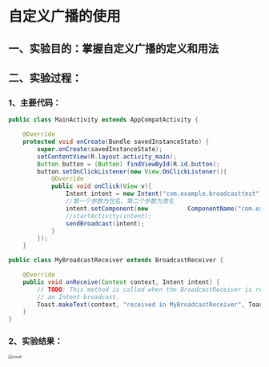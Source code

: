 # 自定义广播的使用

## 一、实验目的：掌握自定义广播的定义和用法

## 二、实验过程：

###     1、主要代码：

``` java
public class MainActivity extends AppCompatActivity {

    @Override
    protected void onCreate(Bundle savedInstanceState) {
        super.onCreate(savedInstanceState);
        setContentView(R.layout.activity_main);
        Button button = (Button) findViewById(R.id.button);
        button.setOnClickListener(new View.OnClickListener(){
            @Override
            public void onClick(View v){
                Intent intent = new Intent("com.example.broadcasttest");
                //第一个参数为包名，第二个参数为类名
                intent.setComponent(new           ComponentName("com.example.broadcasttest","com.example.broadcasttest.MyBroadcastReceiver"));
                //startActivity(intent);
                sendBroadcast(intent);
            }
        });
    }
```

``` java
public class MyBroadcastReceiver extends BroadcastReceiver {

    @Override
    public void onReceive(Context context, Intent intent) {
        // TODO: This method is called when the BroadcastReceiver is receiving
        // an Intent broadcast.
        Toast.makeText(context, "received in MyBroadcastReceiver", Toast.LENGTH_SHORT).show();
    }
}
```

###     2、实验结果：

<img src="https://github.com/Yasiare/2018118137_Android/tree/Homework/lab5/image" alt="result" style="zoom:50%;" />





